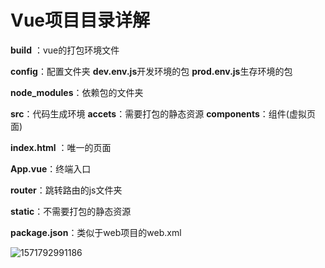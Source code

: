 # Vue项目目录详解

**build** ：vue的打包环境文件

**config**：配置文件夹    **dev.env.js**开发环境的包        **prod.env.js**生存环境的包

**node_modules**：依赖包的文件夹

**src**：代码生成环境       **accets**：需要打包的静态资源   **components**：组件(虚拟页面) 

**index.html** ：唯一的页面

**App.vue**：终端入口

**router**：跳转路由的js文件夹

**static**：不需要打包的静态资源

**package.json**：类似于web项目的web.xml

![1571792991186](C:\Users\LZP\AppData\Roaming\Typora\typora-user-images\1571792991186.png)